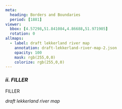 ```yaml
---
meta:
  heading: Borders and Boundaries
  period: [1881]
viewer:
  bbox: [4.57298,51.841084,4.86688,51.971905]
  rotation: 0
allmaps:
  - label: draft lekkerland river map
    annotation: draft-lekkerland-river-map-2.json
    opacity: 100
    mask: rgb(255,0,0)
    colorize: rgb(255,0,0)
---
```


### _ii.    FILLER_

FILLER

_draft lekkerland river map_
